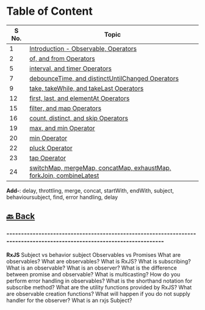 <h1>Table of Content</h1>

| S No. | Topic                                                                                                                                                                                                                                 |
| ----- | ------------------------------------------------------------------------------------------------------------------------------------------------------------------------------------------------------------------------------------- |
| 1     | <a href="https://github.com/sanjay9616/JavaScript/blob/master/JavaScript-Technologies/RxJS/Introduction-Observable-Operators.md">Introduction - Observable, Operators</a>                                                             |
| 2     | <a href="https://github.com/sanjay9616/JavaScript/blob/master/JavaScript-Technologies/RxJS/of-from-fromEvent.md">of, and from Operators</a>                                                                                           |
| 5     | <a href="https://github.com/sanjay9616/JavaScript/blob/master/JavaScript-Technologies/RxJS/interval-timer.md">interval, and timer Operators</a>                                                                                       |
| 7     | <a href="https://github.com/sanjay9616/JavaScript/blob/master/JavaScript-Technologies/RxJS/debounceTime-distinctUntilChanged.md">debounceTime, and distinctUntilChanged Operators</a>                                                 |
| 9     | <a href="https://github.com/sanjay9616/JavaScript/blob/master/JavaScript-Technologies/RxJS/take-takeWhile-takeLast.md">take, takeWhile, and takeLast Operators</a>                                                                    |
| 12    | <a href="https://github.com/sanjay9616/JavaScript/blob/master/JavaScript-Technologies/RxJS/first-last-elementAt.md">first, last, and elementAt Operators</a>                                                                          |
| 15    | <a href="https://github.com/sanjay9616/JavaScript/blob/master/JavaScript-Technologies/RxJS/filter-map.md">filter, and map Operators</a>                                                                                               |
| 16    | <a href="https://github.com/sanjay9616/JavaScript/blob/master/JavaScript-Technologies/RxJS/count-distinct-skip.md">count, distinct, and skip Operators</a>                                                                            |
| 19    | <a href="https://github.com/sanjay9616/JavaScript/blob/master/JavaScript-Technologies/RxJS/max-min.md">max, and min Operator</a>                                                                                                      |
| 20    | <a href="https://github.com/sanjay9616/JavaScript/blob/master/JavaScript-Technologies/RxJS/min-Operator.md">min Operator</a>                                                                                                          |
| 22    | <a href="https://github.com/sanjay9616/JavaScript/blob/master/JavaScript-Technologies/RxJS/pluck-Operator.md">pluck Operator</a>                                                                                                      |
| 23    | <a href="https://github.com/sanjay9616/JavaScript/blob/master/JavaScript-Technologies/RxJS/tap-Operator.md">tap Operator</a>                                                                                                          |
| 24    | <a href="https://github.com/sanjay9616/JavaScript/blob/master/JavaScript-Technologies/RxJS/switchMap-mergeMap-concatMap-exhaustMap-forkJoin-combineLatest.md">switchMap, mergeMap, concatMap, exhaustMap, forkJoin, combineLatest</a> |

**Add-**: delay, throttling, merge, concat, startWith, endWith, subject, behavioursubject, find, error handling, delay

<h2><a href="https://github.com/sanjay9616/JavaScript/blob/master/JavaScript-Technologies/README.md"> 🔙 Back</a></h2>

### ----------------------------------------------------------------------------------------------------------------------- ###
**RxJS**
Subject vs behavior subject
Observables vs Promises
What are observables?
What are observables?
What is RxJS?
What is subscribing?
What is an observable?
What is an observer?
What is the difference between promise and observable?
What is multicasting?
How do you perform error handling in observables?
What is the shorthand notation for subscribe method?
What are the utility functions provided by RxJS?
What are observable creation functions?
What will happen if you do not supply handler for the observer?
What is an rxjs Subject?
